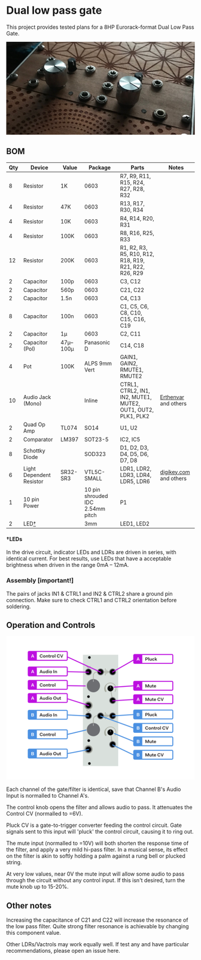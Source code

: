 # Dual low pass gate

This project provides tested plans for a 8HP Eurorack-format Dual Low Pass Gate.

![Assembled module](/media/glamour.jpg)

## BOM

| Qty | Device | Value | Package | Parts | Notes |
| --- | ------ | ----- | ------- | ----- | ----- |
| 8 | Resistor | 1K | 0603 | R7, R9, R11, R15, R24, R27, R28, R32 | |
| 4 | Resistor | 47K | 0603 | R13, R17, R30, R34 | |
| 4 | Resistor | 10K | 0603 | R4, R14, R20, R31 | |
| 4 | Resistor | 100K | 0603 | R8, R16, R25, R33 | |
| 12 | Resistor | 200K | 0603 | R1, R2, R3, R5, R10, R12, R18, R19, R21, R22, R26, R29 | |
| 2 | Capacitor | 100p | 0603 | C3, C12 | |
| 2 | Capacitor | 560p | 0603 | C21, C22 | |
| 2 | Capacitor | 1.5n | 0603 | C4, C13 | |
| 8 | Capacitor | 100n | 0603 | C1, C5, C6, C8, C10, C15, C16, C19 | |
| 2 | Capacitor | 1µ | 0603 | C2, C11 | |
| 2 | Capacitor (Pol) | 47µ–100µ | Panasonic D | C14, C18 | |
| 4 | Pot | 100K | ALPS 9mm Vert | GAIN1, GAIN2, RMUTE1, RMUTE2 | |
| 10 | Audio Jack (Mono) |  | Inline | CTRL1, CTRL2, IN1, IN2, MUTE1, MUTE2, OUT1, OUT2, PLK1, PLK2 | [Erthenvar](https://erthenvar.myshopify.com/collections/accessories/products/3-5mm-inline-jacks) and others |
| 2 | Quad Op Amp | TL074 | SO14 | U1, U2 |  |
| 2 | Comparator | LM397 | SOT23-5 | IC2, IC5 |  |
| 8 | Schottky Diode |  | SOD323 | D1, D2, D3, D4, D5, D6, D7, D8 |  |
| 6 | Light Dependent Resistor | SR32-SR3 | VTL5C-SMALL | LDR1, LDR2, LDR3, LDR4, LDR5, LDR6 | [digikey.com](https://www.digikey.com/product-detail/en/advanced-photonix/NSL-32SR3/NSL-32SR3-ND/5039793) and others |
| 1 | 10 pin Power |  | 10 pin shrouded IDC 2.54mm pitch | P1 |  |
| 2 | LED[†](#leds) |  | 3mm | LED1, LED2 |  |

#### †LEDs
In the drive circuit, indicator LEDs and LDRs are driven in series, with identical current. For best results, use LEDs that have a acceptable brightness when driven in the range 0mA – 12mA.

### Assembly [important!]

The pairs of jacks IN1 & CTRL1 and IN2 & CTRL2 share a ground pin connection. Make sure to check CTRL1 and CTRL2 orientation before soldering.


## Operation and Controls

![Panel with labels](/media/lpg-panel.png)

Each channel of the gate/filter is identical, save that Channel B's Audio Input is normalled to Channel A's.

 The control knob opens the filter and allows audio to pass. It attenuates the Control CV (normalled to =6V).

Pluck CV is a gate-to-trigger converter feeding the control circuit. Gate signals sent to this input will 'pluck' the control circuit, causing it to ring out.

 The mute input (normalled to =10V) will both shorten the response time of the filter, and apply a very mild hi-pass filter. In a musical sense, its effect on the filter is akin to softly holding a palm against a rung bell or plucked string.

 At very low values, near 0V the mute input will allow some audio to pass through the circuit without any control input. If this isn't desired, turn the mute knob up to 15-20%.


## Other notes

Increasing the capacitance of C21 and C22 will increase the resonance of the low pass filter. Quite strong filter resonance is achievable by changing this component value.

Other LDRs/Vactrols may work equally well. If test any and have particular recommendations, please open an issue here.

